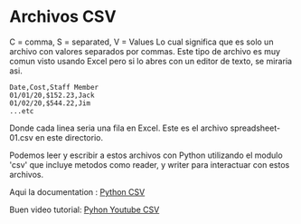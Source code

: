 # Archivos CSV
C = comma, S = separated, V = Values
Lo cual significa que es solo un archivo con valores separados por commas. 
Este tipo de archivo es muy comun visto usando Excel pero si lo abres con un editor de texto,
se miraria asi.

```text
Date,Cost,Staff Member
01/01/20,$152.23,Jack
01/02/20,$544.22,Jim
...etc 
```
Donde cada linea seria una fila en Excel. Este es el archivo spreadsheet-01.csv en este directorio.

Podemos leer y escribir a estos archivos con Python utilizando el modulo 'csv' que incluye metodos como reader, y writer para interactuar con estos archivos.

Aqui la documentation : [Python CSV](https://docs.python.org/3/library/csv.html)

Buen video tutorial: [Pyhon Youtube CSV](https://www.youtube.com/watch?v=q5uM4VKywbA) 